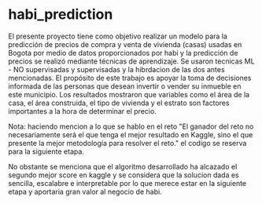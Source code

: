 # habi_prediction
 El presente proyecto tiene como objetivo realizar un modelo para la predicción de precios de compra y venta de vivienda (casas) usadas en Bogota por medio de datos proporcionados por habi y la predicción de precios se realizó mediante técnicas de aprendizaje. Se usaron tecnicas ML - NO supervisadas y supervisadas y la hibrdacion de las dos antes mencionadas. El propósito de este trabajo es apoyar la toma de decisiones informada de las personas que desean invertir o vender su inmueble en este municipio. Los resultados mostraron que variables como el área de la casa, el área construida, el tipo de vivienda y el estrato son factores importantes a la hora de determinar el precio.
 
 
Nota: haciendo mencion a lo que se hablo en el reto "El ganador del reto no necesariamente será el que tenga el mejor resultado en Kaggle, sino el que presente la mejor metodología para resolver el reto." el codigo se reserva para la siguiente etapa.

No obstante se menciona que el algoritmo desarrollado ha alcazado el segundo mejor score en kaggle y se considera que la solucion dada es sencilla, escalabre e interpretable por lo que merece estar en la siguiente etapa y aportaria gran valor al negocio de habi.
